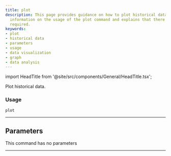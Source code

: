 ```yaml
---
title: plot
description: This page provides guidance on how to plot historical data. It includes
  information on the usage of the plot command and explains that there are no parameters
  required.
keywords:
- plot
- historical data
- parameters
- usage
- data visualization
- graph
- data analysis
---
```


import HeadTitle from '@site/src/components/General/HeadTitle.tsx';

<HeadTitle title="funds /plot - Reference | OpenBB Terminal Docs" />

Plot historical data.

### Usage

```python
plot
```

---

## Parameters

This command has no parameters


---
